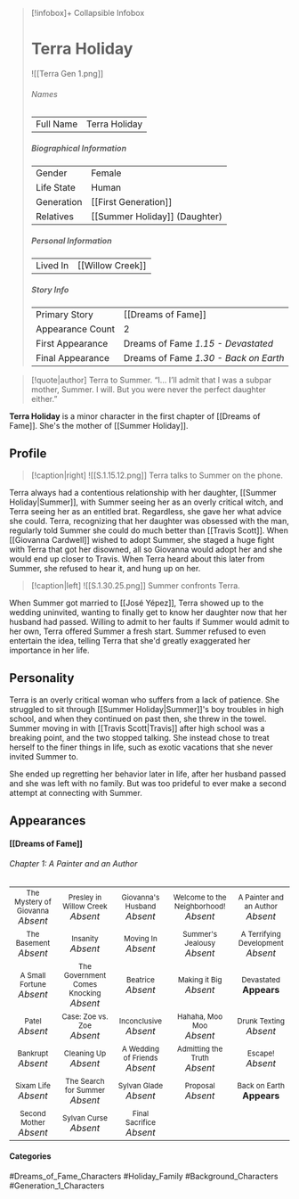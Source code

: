 > [!infobox]+ Collapsible Infobox
> # Terra Holiday
> ![[Terra Gen 1.png]] 
> ###### Names 
> |  |  | 
> | ---- | ---- | 
> | Full Name | Terra Holiday | 
>
> ##### Biographical Information
> |  |  | 
> | ---- | ---- | 
> | Gender | Female | 
> | Life State | Human |
> | Generation | [[First Generation]] |
> | Relatives | [[Summer Holiday]] (Daughter)
> 
> ##### Personal Information
> |  |  | 
> | ---- | ---- | 
> | Lived In |[[Willow Creek]]| 
> 
> ##### Story Info
> |  |  | 
> | ---- | ---- | 
> | Primary Story | [[Dreams of Fame]] | 
> | Appearance Count | 2 | 
> | First Appearance | Dreams of Fame *1.15 - Devastated*
> | Final Appearance | Dreams of Fame *1.30 - Back on Earth*

> [!quote|author] Terra to Summer.
> “I… I’ll admit that I was a subpar mother, Summer. I will. But you were never the perfect daughter either.”

**Terra Holiday** is a minor character in the first chapter of [[Dreams of Fame]]. She's the mother of [[Summer Holiday]].

## Profile
> [!caption|right]
> ![[S.1.15.12.png]] 
> Terra talks to Summer on the phone.

Terra always had a contentious relationship with her daughter, [[Summer Holiday|Summer]], with Summer seeing her as an overly critical witch, and Terra seeing her as an entitled brat. Regardless, she gave her what advice she could. Terra, recognizing that her daughter was obsessed with the man, regularly told Summer she could do much better than [[Travis Scott]]. When [[Giovanna Cardwell]] wished to adopt Summer, she staged a huge fight with Terra that got her disowned, all so Giovanna would adopt her and she would end up closer to Travis. When Terra heard about this later from Summer, she refused to hear it, and hung up on her.

> [!caption|left]
> ![[S.1.30.25.png]] 
> Summer confronts Terra.

When Summer got married to [[José Yépez]], Terra showed up to the wedding uninvited, wanting to finally get to know her daughter now that her husband had passed. Willing to admit to her faults if Summer would admit to her own, Terra offered Summer a fresh start. Summer refused to even entertain the idea, telling Terra that she'd greatly exaggerated her importance in her life.

## Personality
Terra is an overly critical woman who suffers from a lack of patience. She struggled to sit through [[Summer Holiday|Summer]]'s boy troubles in high school, and when they continued on past then, she threw in the towel. Summer moving in with [[Travis Scott|Travis]] after high school was a breaking point, and the two stopped talking. She instead chose to treat herself to the finer things in life, such as exotic vacations that she never invited Summer to.

She ended up regretting her behavior later in life, after her husband passed and she was left with no family. But was too prideful to ever make a second attempt at connecting with Summer.

## Appearances
#### [[Dreams of Fame]]
###### Chapter 1: A Painter and an Author
|                                                                       |     |     |     |     |
| --------------------------------------------------------------------- | --- | --- | --- | --- |
| <center><font size=2>The Mystery of Giovanna<br><font size=3>*Absent* | <center><font size=2>Presley in Willow Creek<br><font size=3>*Absent* | <center><font size=2>Giovanna's Husband<br><font size=3>*Absent* | <center><font size=2>Welcome to the Neighborhood!<br><font size=3>*Absent* | <center><font size=2>A Painter and an Author<br><font size=3>*Absent* |
| <center><font size=2>The Basement<br><font size=3>*Absent* | <center><font size=2>Insanity<br><font size=3>*Absent* | <center><font size=2>Moving In<br><font size=3>*Absent* | <center><font size=2>Summer's Jealousy<br><font size=3>*Absent*| <center><font size=2>A Terrifying Development<br><font size=3>*Absent* |
| <center><font size=2>A Small Fortune<br><font size=3>*Absent* | <center><font size=2>The Government Comes Knocking<br><font size=3>*Absent* | <center><font size=2>Beatrice<br><font size=3>*Absent* | <center><font size=2>Making it Big<br><font size=3>*Absent* | <center><font size=2>Devastated<br><font size=3>**Appears** |
| <center><font size=2>Patel<br><font size=3>*Absent* | <center><font size=2>Case: Zoe vs. Zoe<br><font size=3>*Absent* | <center><font size=2>Inconclusive<br><font size=3>*Absent* | <center><font size=2>Hahaha, Moo Moo<br><font size=3>*Absent* | <center><font size=2>Drunk Texting<br><font size=3>*Absent* |
| <center><font size=2>Bankrupt<br><font size=3>*Absent* | <center><font size=2>Cleaning Up<br><font size=3>*Absent* | <center><font size=2>A Wedding of Friends<br><font size=3>*Absent* | <center><font size=2>Admitting the Truth<br><font size=3>*Absent* | <center><font size=2>Escape!<br><font size=3>*Absent* |
| <center><font size=2>Sixam Life<br><font size=3>*Absent* | <center><font size=2>The Search for Summer<br><font size=3>*Absent* | <center><font size=2>Sylvan Glade<br><font size=3>*Absent* | <center><font size=2>Proposal<br><font size=3>*Absent* | <center><font size=2>Back on Earth<br><font size=3>**Appears** |
| <center><font size=2>Second Mother<br><font size=3>*Absent* | <center><font size=2>Sylvan Curse<br><font size=3>*Absent* | <center><font size=2>Final Sacrifice<br><font size=3>*Absent* |  |  |

#### Categories
#Dreams_of_Fame_Characters #Holiday_Family #Background_Characters #Generation_1_Characters